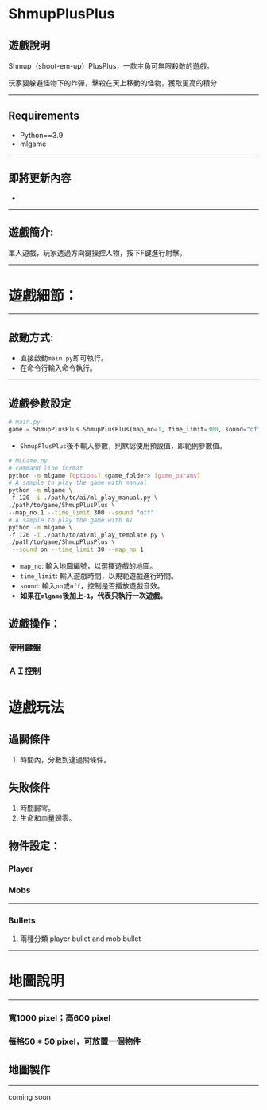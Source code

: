 # ShmupPlusPlus

## 遊戲說明

Shmup（shoot-em-up）PlusPlus，一款主角可無限殺敵的遊戲。

玩家要躲避怪物下的炸彈，擊殺在天上移動的怪物，獲取更高的積分

---

## Requirements

- Python==3.9
- mlgame

---

## 即將更新內容

- 

---

## 遊戲簡介:

單人遊戲，玩家透過方向鍵操控人物，按下F鍵進行射擊。

---

# 遊戲細節：

---

## 啟動方式:

- 直接啟動`main.py`即可執行。
- 在命令行輸入命令執行。

---

## 遊戲參數設定

```python
# main.py
game = ShmupPlusPlus.ShmupPlusPlus(map_no=1, time_limit=300, sound="off")
```

- `ShmupPlusPlus`後不輸入參數，則默認使用預設值，即範例參數值。

```bash
# MLGame.py
# command line format
python -m mlgame [options] <game_folder> [game_params]
# A sample to play the game with manual
python -m mlgame \
-f 120 -i ./path/to/ai/ml_play_manual.py \
./path/to/game/ShmupPlusPlus \
--map_no 1 --time_limit 300 --sound "off"
# A sample to play the game with AI
python -m mlgame \
-f 120 -i ./path/to/ai/ml_play_template.py \
./path/to/game/ShmupPlusPlus \
 --sound on --time_limit 30 --map_no 1
```

- `map_no`:  輸入地圖編號，以選擇遊戲的地圖。
- `time_limit`:  輸入遊戲時間，以規範遊戲進行時間。
- `sound`:  輸入`on`或`off`，控制是否播放遊戲音效。
- **如果在`mlgame`後加上`-1`，代表只執行一次遊戲。**

## 遊戲操作：

### 使用鍵盤

### ＡＩ控制

# 遊戲玩法

## 過關條件

1. 時間內，分數到達過關條件。

## 失敗條件

1. 時間歸零。
2. 生命和血量歸零。

## 物件設定：

### Player

### Mobs

---

### Bullets

1. 兩種分類 player bullet and mob bullet

---

# 地圖說明

---

### 寬1000 pixel；高600 pixel

### 每格50 * 50 pixel，可放置一個物件

## 地圖製作

---

coming soon